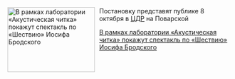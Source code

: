 <!--2025-10-05 16:15:40-->
<div class="yb">
  <div class="rss kino_teatr"><a href="https://www.kino-teatr.ru/teatr/news/y2025/10-5/39212/" title="В рамках лаборатории «Акустическая читка» покажут спектакль по «Шествию» Иосифа Бродского"><img src="https://www.kino-teatr.ru/news/2/1/39212/poster.jpg" width="196" height="147" align="left" hspace="5" style="margin: 0px 10px 0px 5px" alt="В рамках лаборатории «Акустическая читка» покажут спектакль по «Шествию» Иосифа Бродского"/></a>Постановку представят публике 8 октября в <a href=https://www.kino-teatr.ru/teatr/32/ target=_blank>ЦДР</a> на Поварской <p class="titl"><a href="https://www.kino-teatr.ru/teatr/news/y2025/10-5/39212/">В рамках лаборатории «Акустическая читка» покажут спектакль по «Шествию» Иосифа Бродского</a></p></div>
</div>
